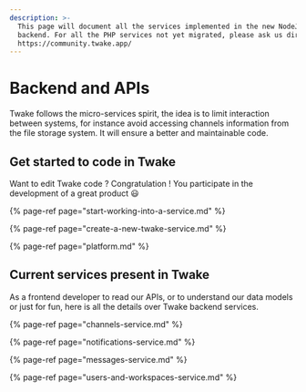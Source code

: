 ```yaml
---
description: >-
  This page will document all the services implemented in the new NodeJS
  backend. For all the PHP services not yet migrated, please ask us directly on
  https://community.twake.app/
---
```


# Backend and APIs

Twake follows the micro-services spirit, the idea is to limit interaction between systems, for instance avoid accessing channels information from the file storage system. It will ensure a better and maintainable code.

## Get started to code in Twake

Want to edit Twake code ? Congratulation ! You participate in the development of a great product 😃

{% page-ref page="start-working-into-a-service.md" %}

{% page-ref page="create-a-new-twake-service.md" %}

{% page-ref page="platform.md" %}

## Current services present in Twake

As a frontend developer to read our APIs, or to understand our data models or just for fun, here is all the details over Twake backend services.

{% page-ref page="channels-service.md" %}

{% page-ref page="notifications-service.md" %}

{% page-ref page="messages-service.md" %}

{% page-ref page="users-and-workspaces-service.md" %}



